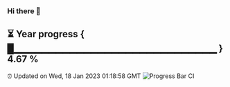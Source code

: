 ### Hi there 👋
⏳ Year progress { █▁▁▁▁▁▁▁▁▁▁▁▁▁▁▁▁▁▁▁▁▁▁▁▁▁▁▁▁▁ } 4.67 %
---
⏰ Updated on Wed, 18 Jan 2023 01:18:58 GMT
![Progress Bar CI](https://github.com/liununu/liununu/workflows/Progress%20Bar%20CI/badge.svg)
